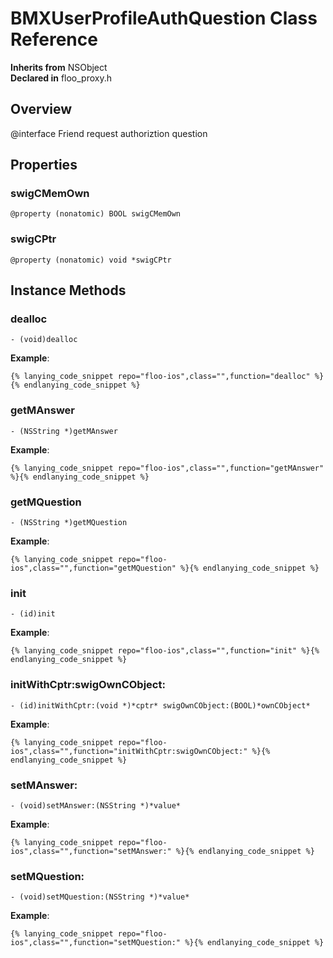 # BMXUserProfileAuthQuestion Class Reference

  **Inherits from** NSObject  
  **Declared in** floo_proxy.h  

## Overview

@interface Friend request authoriztion question

## Properties

<a name="//api/name/swigCMemOwn" title="swigCMemOwn"></a>
### swigCMemOwn

`@property (nonatomic) BOOL swigCMemOwn`

<a name="//api/name/swigCPtr" title="swigCPtr"></a>
### swigCPtr

`@property (nonatomic) void *swigCPtr`

<a title="Instance Methods" name="instance_methods"></a>
## Instance Methods

<a name="//api/name/dealloc" title="dealloc"></a>
### dealloc

`- (void)dealloc`

<a name="//api/name/getMAnswer" title="getMAnswer"></a>
**Example**:
```
{% lanying_code_snippet repo="floo-ios",class="",function="dealloc" %}{% endlanying_code_snippet %}
```
### getMAnswer

`- (NSString *)getMAnswer`

<a name="//api/name/getMQuestion" title="getMQuestion"></a>
**Example**:
```
{% lanying_code_snippet repo="floo-ios",class="",function="getMAnswer" %}{% endlanying_code_snippet %}
```
### getMQuestion

`- (NSString *)getMQuestion`

<a name="//api/name/init" title="init"></a>
**Example**:
```
{% lanying_code_snippet repo="floo-ios",class="",function="getMQuestion" %}{% endlanying_code_snippet %}
```
### init

`- (id)init`

<a name="//api/name/initWithCptr:swigOwnCObject:" title="initWithCptr:swigOwnCObject:"></a>
**Example**:
```
{% lanying_code_snippet repo="floo-ios",class="",function="init" %}{% endlanying_code_snippet %}
```
### initWithCptr:swigOwnCObject:

`- (id)initWithCptr:(void *)*cptr* swigOwnCObject:(BOOL)*ownCObject*`

<a name="//api/name/setMAnswer:" title="setMAnswer:"></a>
**Example**:
```
{% lanying_code_snippet repo="floo-ios",class="",function="initWithCptr:swigOwnCObject:" %}{% endlanying_code_snippet %}
```
### setMAnswer:

`- (void)setMAnswer:(NSString *)*value*`

<a name="//api/name/setMQuestion:" title="setMQuestion:"></a>
**Example**:
```
{% lanying_code_snippet repo="floo-ios",class="",function="setMAnswer:" %}{% endlanying_code_snippet %}
```
### setMQuestion:

`- (void)setMQuestion:(NSString *)*value*`

**Example**:
```
{% lanying_code_snippet repo="floo-ios",class="",function="setMQuestion:" %}{% endlanying_code_snippet %}
```
